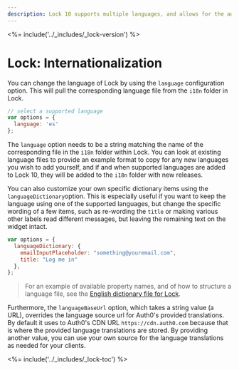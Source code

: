 ```yaml
---
description: Lock 10 supports multiple languages, and allows for the addition of other custom language files, as well as for customizing the values of specific pieces of text that are displayed in the Lock widget.
---
```


<%= include('../_includes/_lock-version') %>

# Lock: Internationalization

You can change the language of Lock by using the `language` configuration option. This will pull the corresponding language file from the `i18n` folder in Lock.

```js
// select a supported language
var options = {
  language: 'es'
};
```

The `language` option needs to be a string matching the name of the corresponding file in the `i18n` folder within Lock. You can look at existing language files to provide an example format to copy for any new languages you wish to add yourself, and if and when supported languages are added to Lock 10, they will be added to the `i18n` folder with new releases.

You can also customize your own specific dictionary items using the `languageDictionary`option. This is especially useful if you want to keep the language using one of the supported languages, but change the specific wording of a few items, such as re-wording the `title` or making various other labels read different messages, but leaving the remaining text on the widget intact.

```js
var options = {
  languageDictionary: {
    emailInputPlaceholder: "something@youremail.com",
    title: "Log me in"
  },
};
```

> For an example of available property names, and of how to structure a language file, see the [English dictionary file for Lock](https://github.com/auth0/lock/blob/master/src/i18n/en.js).

Furthermore, the `languageBaseUrl` option, which takes a string value (a URL), overrides the language source url for Auth0's provided translations. By default it uses to Auth0's CDN URL `https://cdn.auth0.com` because that is where the provided language translations are stored. By providing another value, you can use your own source for the language translations as needed for your clients.

<%= include('../_includes/_lock-toc') %>